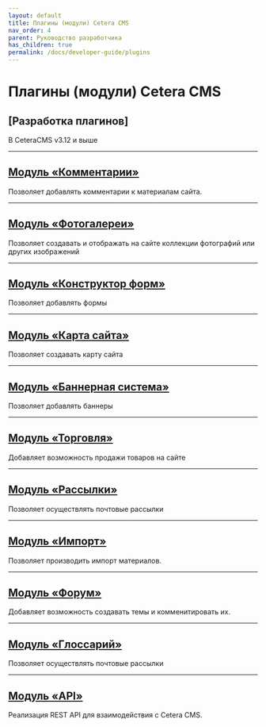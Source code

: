 ```yaml
---
layout: default
title: Плагины (модули) Cetera CMS
nav_order: 4
parent: Руководство разработчика
has_children: true
permalink: /docs/developer-guide/plugins
---
```


# Плагины (модули) Cetera CMS

## [Разработка плагинов]

В CeteraCMS v3.12 и выше

---

## [Модуль «Комментарии»]({{site.baseurl}}/docs/developer-guide/plugins/123.html)

Позволяет добавлять комментарии к материалам сайта.

---

## [Модуль «Фотогалереи»]({{site.baseurl}}/docs/developer-guide/plugins/123.html)

Позволяет создавать и отображать на сайте коллекции фотографий или других изображений

---

## [Модуль «Конструктор форм»]({{site.baseurl}}/docs/developer-guide/plugins/123.html)

Позволяет добавлять формы

---

## [Модуль «Карта сайта»]({{site.baseurl}}/docs/developer-guide/plugins/123.html)

Позволяет создавать карту сайта

---

## [Модуль «Баннерная система»]({{site.baseurl}}/docs/developer-guide/plugins/123.html)

Позволяет добавлять баннеры

---

## [Модуль «Торговля»]({{site.baseurl}}/docs/developer-guide/plugins/123.html)

Добавляет возможность продажи товаров на сайте

---

## [Модуль «Рассылки»]({{site.baseurl}}/docs/developer-guide/plugins/123.html)

Позволяет осуществлять почтовые рассылки

---

## [Модуль «Импорт»]({{site.baseurl}}/docs/developer-guide/plugins/123.html)

Позволяет производить импорт материалов.

---

## [Модуль «Форум»]({{site.baseurl}}/docs/developer-guide/plugins/123.html)

Добавляет возможность создавать темы и комменитировать их.

---

## [Модуль «Глоссарий»]({{site.baseurl}}/docs/developer-guide/plugins/123.html)

Позволяет осуществлять почтовые рассылки

---

## [Модуль «API»]({{site.baseurl}}/docs/developer-guide/plugins/123.html)

Реализация REST API для взаимодействия с Cetera CMS.